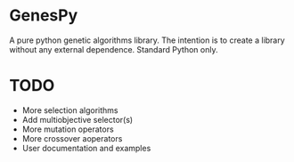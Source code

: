 # GenesPy

A pure python genetic algorithms library. The intention is to create a library
without any external dependence. Standard Python only.

# TODO

- More selection algorithms
- Add multiobjective selector(s)
- More mutation operators
- More crossover aoperators
- User documentation and examples
